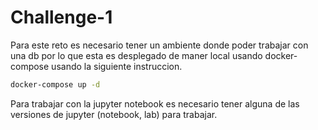 # Challenge-1

Para este reto es necesario tener un ambiente donde poder trabajar con una db por lo que esta es desplegado de maner
local usando docker-compose usando la siguiente instruccion.
``` bash
docker-compose up -d
```

Para trabajar con la jupyter notebook es necesario tener alguna de las versiones de jupyter (notebook, lab) para trabajar.
